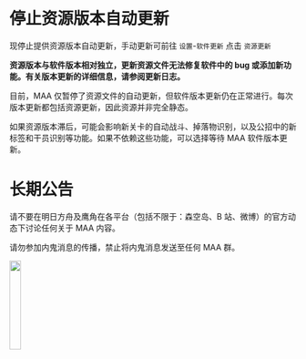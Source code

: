 # 停止资源版本自动更新

现停止提供资源版本自动更新，手动更新可前往 `设置`-`软件更新` 点击 `资源更新`

**资源版本与软件版本相对独立，更新资源文件无法修复软件中的 bug 或添加新功能。有关版本更新的详细信息，请参阅更新日志。**

目前，MAA 仅暂停了资源文件的自动更新，但软件版本更新仍在正常进行。每次版本更新都包括资源更新，因此资源并非完全静态。

如果资源版本滞后，可能会影响新关卡的自动战斗、掉落物识别，以及公招中的新标签和干员识别等功能。如果不依赖这些功能，可以选择等待 MAA 软件版本更新。

# 长期公告

请不要在明日方舟及鹰角在各平台（包括不限于：森空岛、B 站、微博）的官方动态下讨论任何关于 MAA 内容。  

请勿参加内鬼消息的传播，禁止将内鬼消息发送至任何 MAA 群。  

<img src="https://ota.maa.plus/MaaAssistantArknights/api/announcements/img/NoSkland.jpg" width="20%" /><br>
